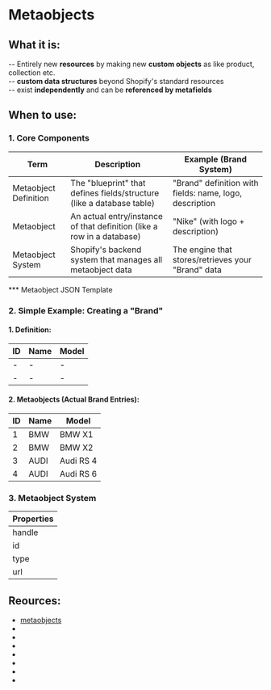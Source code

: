 # Metaobjects
## What it is:
-- Entirely new **resources** by making new **custom objects** as like product, collection etc.  
-- **custom data structures** beyond Shopify's standard resources  
-- exist **independently** and can be **referenced by metafields**  

## When to use:

### 1. Core Components
|Term|Description|Example (Brand System)|
|----|-----------|----------------------|
|Metaobject Definition|The "blueprint" that defines fields/structure (like a database table)|"Brand" definition with fields: name, logo, description|
|Metaobject           |An actual entry/instance of that definition (like a row in a database)|"Nike" (with logo + description)|
|Metaobject System    |Shopify's backend system that manages all metaobject data|The engine that stores/retrieves your "Brand" data|

*** Metaobject JSON Template

### 2. Simple Example: Creating a "Brand"
#### 1. Definition:  
|ID  |Name  |Model   |
|----|------|--------|
|  - |  -   |   -    |
|  - |  -   |   -    |

#### 2. Metaobjects (Actual Brand Entries):
|ID  |Name  |Model      |
|----|------|-----------|
|  1 |BMW   |BMW X1     |
|  2 |BMW   |BMW X2     |
|  3 |AUDI  |Audi RS 4  |
|  4 |AUDI  |Audi RS 6  |

### 3. Metaobject System
|Properties|
|----      |
|handle    |
|id        |
|type      |
|url       |
## Reources:
* [metaobjects](https://shopify.dev/docs/api/liquid/objects/metaobjects)
* []()
* []()
* []()
* []()
* []()
* []()
* []()

